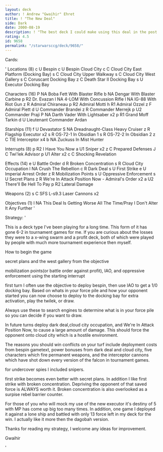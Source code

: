 ```yaml
---
layout: deck
author: ! Andrew "Gwaihir" Ehret
title: ! "The New Deal"
side: Dark
date: 2000-08-19
description: ! "The best deck I could make using this deal in the post death star 2 enviroment."
rating: 4.5
id: 9658
permalink: "/starwarsccg/deck/9658/"
---
```

Cards: 

'
Locations (8)
c U  Bespin
c U  Bespin Cloud City
c C  Cloud City East Platform (Docking Bay)
s C  Cloud City Upper Walkway
s C  Cloud City West Gallery
s C  Coruscant Docking Bay
z C  Death Star II Docking Bay
s U  Executor Docking Bay

Characters (16)
P NA Boba Fett With Blaster Rifle
b NA Dengar With Blaster Carbine
p R2 Dr. Evazan
l NA 4-LOM With Concussion Rifle
l NA IG-88 With Riot Gun
z R  Admiral Chiraneau
p R2 Admiral Motti
h R1 Admiral Ozzel
z F  Admiral Piett
d U  Commander Brandei
z R  Commander Merrejk
p U2 Commander Praji
P NA Darth Vader With Lightsaber  x2
p R1 Grand Moff Tarkin
d U  Lieutenant Commander Ardan

Starships (11)
f U  Devastator
S NA Dreadnaught-Class Heavy Cruiser
z R  Flagship Executor	x2
s R  OS-72-1 In Obsidian 1
s R  OS-72-2 In Obsidian 2
z C  TIE Interceptor  x4
b NA Zuckuss In Mist Hunter

Interrupts (8)
p R2 I Have You Now
a U1 Sniper  x2
z C  Prepared Defenses
J C  Twi'lek Advisor
p U1 Alter  x2
c C  Shocking Revelation

Effects (14)
e U  Battle Order
d R  Broken Concentration
s R  Cloud City Occupation
l NA Crush The Rebellion
c R  Dark Deal
s U  First Strike
e U  Imperial Arrest Order
z R  Mobilization Points
s U  Oppressive Enforcement
s U  Secret Plans
z R  We're In Attack Position Now - Admiral's Order  x2
a U2 There'll Be Hell To Pay
p R2 Lateral Damage

Weapons (2)
s C  SFS L-s9.3 Laser Cannons  x2

Objectives (1)
l NA This Deal Is Getting Worse All The Time/Pray I Don't Alter It Any Further
'

Strategy: '

This is a deck type I've been playing for a long time. This form of it has gone 6-2 in tournament games for me. If you are curious about the losses they were to a x-wing swarm and a profit deck, both of which were played by people with much more tournament experience then myself.

How to begin the game

secret plans and the west gallery from the objective

mobilization points(or battle order against profit), IAO, and oppressive enforcement using the starting interrupt


first turn I often use the objective to deploy bespin, then use IAO to get a 1/0 docking bay. Based on whats in your force pile and how your opponent started you can now choose to deploy to the docking bay for extra activation, play the twilek, or draw.

Always use these to search engines to determine what is in your force pile so you can decide if you want to draw.

In future turns deploy dark deal,cloud city occupation, and We're In Attack Position Now, to cause a large amount of damage. This should force the opponent onto cloud city which is a hostile environment.

The reasons you should win conflicts on your turf include deployment costs from bespin gametext, power bonuses from dark deal and cloud city, five characters which fire permanent weapons, and the interceptor cannons which have shot down every version of the falcon in tournament games.

for undercover spies I included snipers.

first strike becomes even better with secret plans. In addition I like first strike with broken concentration. Depriving the opponent of that saved force is ALWAYS worth it. Broken concentration is also overlooked as a surpise rebel barrier counter.

For those of you who will mock my use of the new executor it's destiny of 5 with MP has come up big too many times. In addition, one game I deployed it against a lone ship and battled with only 13 force left in my deck for the win. I actually like it more then the dagobah version.

Thanks for reading my strategy, I welcome any ideas for improvement.

Gwaihir


'
